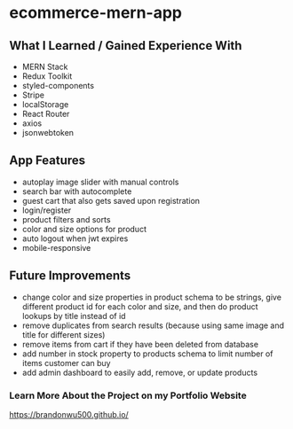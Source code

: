 # ecommerce-mern-app

## What I Learned / Gained Experience With

- MERN Stack
- Redux Toolkit
- styled-components
- Stripe
- localStorage
- React Router
- axios
- jsonwebtoken

## App Features

- autoplay image slider with manual controls
- search bar with autocomplete
- guest cart that also gets saved upon registration
- login/register
- product filters and sorts
- color and size options for product
- auto logout when jwt expires
- mobile-responsive

## Future Improvements

- change color and size properties in product schema to be strings, give different product id for each color and size, and then do product lookups by title instead of id
- remove duplicates from search results (because using same image and title for different sizes)
- remove items from cart if they have been deleted from database
- add number in stock property to products schema to limit number of items customer can buy
- add admin dashboard to easily add, remove, or update products

### Learn More About the Project on my Portfolio Website

https://brandonwu500.github.io/

